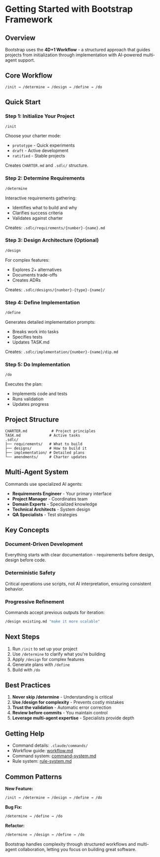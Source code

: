 # Getting Started with Bootstrap Framework

## Overview

Bootstrap uses the **4D+1 Workflow** - a structured approach that guides projects from initialization through implementation with AI-powered multi-agent support.

## Core Workflow

```
/init → /determine → /design → /define → /do
```

## Quick Start

### Step 1: Initialize Your Project
```bash
/init
```
Choose your charter mode:
- `prototype` - Quick experiments
- `draft` - Active development
- `ratified` - Stable projects

Creates `CHARTER.md` and `.sdlc/` structure.

### Step 2: Determine Requirements
```bash
/determine
```
Interactive requirements gathering:
- Identifies what to build and why
- Clarifies success criteria
- Validates against charter

Creates: `.sdlc/requirements/{number}-{name}.md`

### Step 3: Design Architecture (Optional)
```bash
/design
```
For complex features:
- Explores 2+ alternatives
- Documents trade-offs
- Creates ADRs

Creates: `.sdlc/designs/{number}-{type}-{name}/`

### Step 4: Define Implementation
```bash
/define
```
Generates detailed implementation prompts:
- Breaks work into tasks
- Specifies tests
- Updates TASK.md

Creates: `.sdlc/implementation/{number}-{name}/dip.md`

### Step 5: Do Implementation
```bash
/do
```
Executes the plan:
- Implements code and tests
- Runs validation
- Updates progress

## Project Structure

```
CHARTER.md           # Project principles
TASK.md             # Active tasks
.sdlc/
├── requirements/   # What to build
├── designs/        # How to build it
├── implementation/ # Detailed plans
└── amendments/     # Charter updates
```

## Multi-Agent System

Commands use specialized AI agents:
- **Requirements Engineer** - Your primary interface
- **Project Manager** - Coordinates team
- **Domain Experts** - Specialized knowledge
- **Technical Architects** - System design
- **QA Specialists** - Test strategies

## Key Concepts

### Document-Driven Development
Everything starts with clear documentation - requirements before design, design before code.

### Deterministic Safety
Critical operations use scripts, not AI interpretation, ensuring consistent behavior.

### Progressive Refinement
Commands accept previous outputs for iteration:
```bash
/design existing.md "make it more scalable"
```

## Next Steps

1. Run `/init` to set up your project
2. Use `/determine` to clarify what you're building
3. Apply `/design` for complex features
4. Generate plans with `/define`
5. Build with `/do`

## Best Practices

1. **Never skip /determine** - Understanding is critical
2. **Use /design for complexity** - Prevents costly mistakes
3. **Trust the validation** - Automatic error correction
4. **Review before commits** - You maintain control
5. **Leverage multi-agent expertise** - Specialists provide depth

## Getting Help

- Command details: `.claude/commands/`
- Workflow guide: [workflow.md](workflow.md)
- Command system: [command-system.md](command-system.md)
- Rule system: [rule-system.md](rule-system.md)

## Common Patterns

**New Feature:**
```bash
/init → /determine → /design → /define → /do
```

**Bug Fix:**
```bash
/determine → /define → /do
```

**Refactor:**
```bash
/determine → /design → /define → /do
```

Bootstrap handles complexity through structured workflows and multi-agent collaboration, letting you focus on building great software.